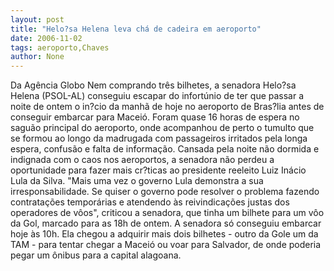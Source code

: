 ```yaml
---
layout: post
title: "Helo?sa Helena leva chá de cadeira em aeroporto"
date: 2006-11-02
tags: aeroporto,Chaves
author: None
---
```

Da Agência Globo
Nem comprando três bilhetes, a senadora Helo?sa Helena (PSOL-AL) conseguiu escapar do infortúnio de ter que passar a noite de ontem o in?cio da manhã de hoje no aeroporto de Bras?lia antes de conseguir embarcar para Maceió. Foram quase 16 horas de espera no saguão principal do aeroporto, onde acompanhou de perto o tumulto que se formou ao longo da madrugada com passageiros irritados pela longa espera, confusão e falta de informação. 
Cansada pela noite não dormida e indignada com o caos nos aeroportos, a senadora não perdeu a oportunidade para fazer mais cr?ticas ao presidente reeleito Luiz Inácio Lula da Silva. 
\"Mais uma vez o governo Lula demonstra a sua irresponsabilidade. Se quiser o governo pode resolver o problema fazendo contratações temporárias e atendendo às reivindicações justas dos operadores de vôos\", criticou a senadora, que tinha um bilhete para um vôo da Gol, marcado para as 18h de ontem. 
A senadora só conseguiu embarcar hoje às 10h. Ela chegou a adquirir mais dois bilhetes - outro da Gole um da TAM - para tentar chegar a Maceió ou voar para Salvador, de onde poderia pegar um ônibus para a capital alagoana. 